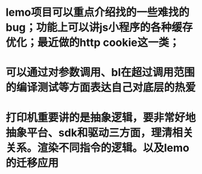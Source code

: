 # lemo项目可以重点介绍找的一些难找的bug；功能上可以讲js小程序的各种缓存优化；最近做的http cookie这一类；
# 可以通过对参数调用、bl在超过调用范围的编译测试等方面表达自己对底层的热爱
# 打印机重要讲的是抽象逻辑，要非常好地抽象平台、sdk和驱动三方面，理清相关关系。渲染不同指令的逻辑。以及lemo的迁移应用
